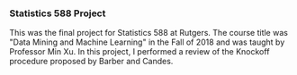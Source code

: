 ### Statistics 588 Project

This was the final project for Statistics 588 at Rutgers. The course title was "Data Mining and Machine Learning" in the Fall of 2018
and was taught by Professor Min Xu. In this project, I performed a review of the Knockoff procedure proposed by Barber and Candes.

